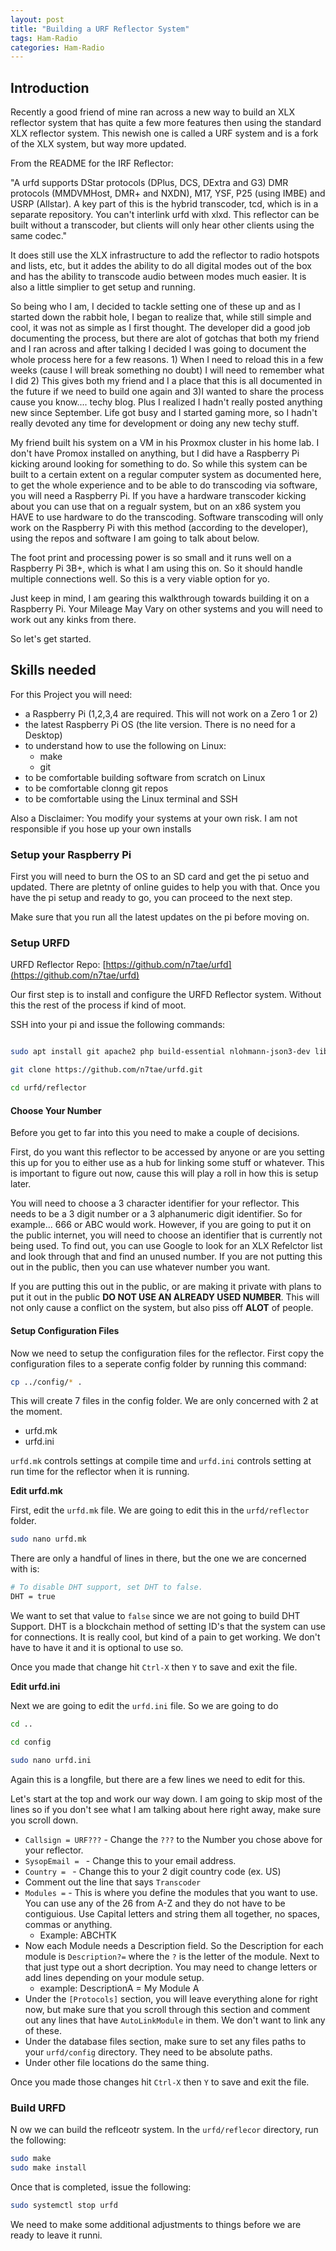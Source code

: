 ```yaml
---
layout: post
title: "Building a URF Reflector System"
tags: Ham-Radio
categories: Ham-Radio
---
```


## Introduction

Recently a good friend of mine ran across a new way to build an XLX reflector system that has quite a few more features then using the standard XLX reflector system. This newish one is called a URF system and is a fork of the XLX system, but way more updated. 

From the README for the IRF Reflector:

"A urfd supports DStar protocols (DPlus, DCS, DExtra and G3) DMR protocols (MMDVMHost, DMR+ and NXDN), M17, YSF, P25 (using IMBE) and USRP (Allstar). A key part of this is the hybrid transcoder, tcd, which is in a separate repository. You can't interlink urfd with xlxd. This reflector can be built without a transcoder, but clients will only hear other clients using the same codec."

It does still use the XLX infrastructure to add the reflector to radio hotspots and lists, etc, but it addes the ability to do all digital modes out of the box and has the ability to transcode audio between modes much easier. It is also a little simplier to get setup and running.

So being who I am, I decided to tackle setting one of these up and as I started down the rabbit hole, I began to realize that, while still simple and cool, it was not as simple as I first thought. The developer did a good job documenting the process, but there are alot of gotchas that both my friend and I ran across and after talking I decided I was going to document the whole process here for a few reasons. 1) When I need to reload this in a few weeks (cause I will break something no doubt) I will need to remember what I did 2) This gives both my friend and I a place that this is all documented in the future if we need to build one again and 3)I wanted to share the process cause you know.... techy blog. Plus I realized I hadn't really posted anything new since September. Life got busy and I started gaming more, so I hadn't really devoted any time for development or doing any new techy stuff.

My friend built his system on a VM in his Proxmox cluster in his home lab. I don't have Promox installed on anything, but I did have a Raspberry Pi kicking around looking for something to do. So while this system can be built to a certain extent on a regular computer system as documented here, to get the whole experience and to be able to do transcoding via software, you will need a Raspberry Pi. If you have a hardware transcoder kicking about you can use that on a regualr system, but on an x86 system you HAVE to use hardware to do the transcoding. Software transcoding will only work on the Raspberry Pi with this method (according to the developer), using the repos and software I am going to talk about below. 

The foot print and processing power is so small and it runs well on a Raspberry Pi 3B+, which is what I am using this on. So it should handle multiple connections well. So this is a very viable option for yo.


Just keep in mind, I am gearing this walkthrough towards building it on a Raspberry Pi. Your Mileage May Vary on other systems and you will need to work out any kinks from there.

So let's get started.

## Skills needed

For this Project you will need:
* a Raspberry Pi (1,2,3,4 are required. This will not work on a Zero 1 or 2)
* the latest Raspberry Pi OS (the lite version. There is no need for a Desktop)
* to understand how to use the following on Linux:
    * make
    * git
* to be comfortable building software from scratch on Linux
* to be comfortable clonng git repos
* to be comfortable using the Linux terminal and SSH

Also a Disclaimer: You modify your systems at your own risk. I am not responsible if you hose up your own installs

### Setup your Raspberry Pi

First you will need to burn the OS to an SD card and get the pi setuo and updated. There are pletnty of online guides to help you with that. Once you have the pi setup and ready to go, you can proceed to the next step.

Make sure that you run all the latest updates on the pi before moving on.

### Setup URFD

URFD Reflector Repo: [https://github.com/n7tae/urfd](https://github.com/n7tae/urfd)

Our first step is to install and configure the URFD Reflector system. Without this the rest of the process if kind of moot.

SSH into your pi and issue the following commands:

```bash

sudo apt install git apache2 php build-essential nlohmann-json3-dev libcurl4-gnutls-dev

git clone https://github.com/n7tae/urfd.git

cd urfd/reflector
```

#### Choose Your Number

Before you get to far into this you need to make a couple of decisions. 

First, do you want this reflector to be accessed by anyone or are you setting this up for you to either use as a hub for linking some stuff or whatever. This is important to figure out now, cause this will play a roll in how this is setup later.

You will need to choose a 3 character identifier for your reflector. This needs to be a 3 digit number or a 3 alphanumeric digit identifier. So for example... 666 or ABC would work. However, if you are going to put it on the public internet, you will need to choose an identifier that is currently not being used. To find out, you can use Google to look for an XLX Refelctor list and look through that and find an unused number. If you are not putting this out in the public, then you can use whatever number you want. 

If you are putting this out in the public, or are making it private with plans to put it out in the public **DO NOT USE AN ALREADY USED NUMBER**. This will not only cause a conflict on the system, but also piss off **ALOT** of people.

#### Setup Configuration Files

Now we need to setup the configuration files for the reflector. First copy the configuration files to a seperate config folder by running this command:

```bash
cp ../config/* .

```

This will create 7 files in the config folder. We are only concerned with 2 at the moment. 
* urfd.mk
* urfd.ini

```urfd.mk``` controls settings at compile time and ```urfd.ini``` controls setting at run time for the reflector when it is running.

**Edit urfd.mk**

First, edit the ```urfd.mk``` file. We are going to edit this in the ```urfd/reflector``` folder.

```bash
sudo nano urfd.mk
```

There are only a handful of lines in there, but the one we are concerned with is:

```bash
# To disable DHT support, set DHT to false.
DHT = true

```

We want to set that value to ```false``` since we are not going to build DHT Support. DHT is a blockchain method of setting ID's that the system can use for connections. It is really cool, but kind of a pain to get working. We don't have to have it and it is optional to use so.

Once you made that change hit ```Ctrl-X``` then ```Y``` to save and exit the file.

**Edit urfd.ini**

Next we are going to edit the ```urfd.ini``` file. So we are going to do

```bash
cd ..

cd config

sudo nano urfd.ini
 ```
Again this is a longfile, but there are a few lines we need to edit for this.

Let's start at the top and work our way down. I am going to skip most of the lines so if you don't see what I am talking about here right away, make sure you scroll down.


* ```Callsign = URF???``` - Change the ```???``` to the Number you chose above for your reflector.
* ```SysopEmail = ``` - Change this to your email address.
* ```Country = ``` - Change this to your 2 digit country code (ex. US)
* Comment out the line that says ```Transcoder```
* ```Modules =``` - This is where you define the modules that you want to use. You can use any of the 26 from A-Z and they do not have to be contiguious. Use Capital letters and string them all together, no spaces, commas or anything.
    * Example: ABCHTK
* Now each Module needs a Description field. So the Description for each module is ```Description?=``` where the ```?``` is the letter of the module. Next to that just type out a short decription. You may need to change letters or add lines depending on your module setup.
    * example: DescriptionA = My Module A
* Under the ```[Protocols]``` section, you will leave everything alone for right now, but make sure that you scroll through this section and comment out any lines that have ```AutoLinkModule``` in them. We don't want to link any of these.
* Under the database files section, make sure to set any files paths to your ```urfd/config``` directory. They need to be absolute paths.
* Under other file locations do the same thing.

Once you made those changes hit ```Ctrl-X``` then ```Y``` to save and exit the file.

### Build URFD
N
ow we can build the reflceotr system. In the ```urfd/reflecor``` directory, run the following:
```bash
sudo make
sudo make install
```

Once that is completed, issue the following:

```bash
sudo systemctl stop urfd
```

We need to make some additional adjustments to things before we are ready to leave it runni.